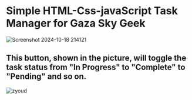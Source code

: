 # Simple HTML-Css-javaScript Task Manager for Gaza Sky Geek
![Screenshot 2024-10-18 214121](https://github.com/user-attachments/assets/d535a2b0-ee82-45c4-8adb-44544a640c5a)
## This button, shown in the picture, will toggle the task status from "In Progress" to "Complete" to "Pending" and so on.
![zyoud](https://github.com/user-attachments/assets/a720f924-f538-4103-9b84-7fa8b2d3f827)


